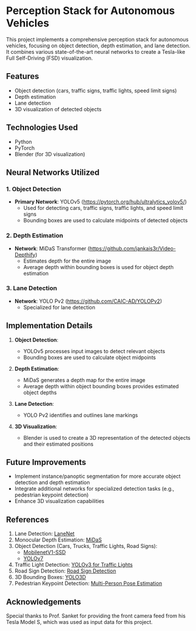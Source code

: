 # Perception Stack for Autonomous Vehicles

This project implements a comprehensive perception stack for autonomous vehicles, focusing on object detection, depth estimation, and lane detection. It combines various state-of-the-art neural networks to create a Tesla-like Full Self-Driving (FSD) visualization.

## Features

- Object detection (cars, traffic signs, traffic lights, speed limit signs)
- Depth estimation
- Lane detection
- 3D visualization of detected objects

## Technologies Used

- Python
- PyTorch
- Blender (for 3D visualization)

## Neural Networks Utilized

### 1. Object Detection

- **Primary Network**: YOLOv5 (https://pytorch.org/hub/ultralytics_yolov5/)
  - Used for detecting cars, traffic signs, traffic lights, and speed limit signs
  - Bounding boxes are used to calculate midpoints of detected objects

### 2. Depth Estimation

- **Network**: MiDaS Transformer (https://github.com/jankais3r/Video-Depthify)
  - Estimates depth for the entire image
  - Average depth within bounding boxes is used for object depth estimation

### 3. Lane Detection

- **Network**: YOLO Pv2 (https://github.com/CAIC-AD/YOLOPv2)
  - Specialized for lane detection

## Implementation Details

1. **Object Detection**: 
   - YOLOv5 processes input images to detect relevant objects
   - Bounding boxes are used to calculate object midpoints

2. **Depth Estimation**:
   - MiDaS generates a depth map for the entire image
   - Average depth within object bounding boxes provides estimated object depths

3. **Lane Detection**:
   - YOLO Pv2 identifies and outlines lane markings

4. **3D Visualization**:
   - Blender is used to create a 3D representation of the detected objects and their estimated positions

## Future Improvements

- Implement instance/panoptic segmentation for more accurate object detection and depth estimation
- Integrate additional networks for specialized detection tasks (e.g., pedestrian keypoint detection)
- Enhance 3D visualization capabilities

## References

1. Lane Detection: [LaneNet](https://github.com/IrohXu/lanenet-lane-detection-pytorch)
2. Monocular Depth Estimation: [MiDaS](https://github.com/isl-org/MiDaS)
3. Object Detection (Cars, Trucks, Traffic Lights, Road Signs): 
   - [MobilenetV1-SSD](https://github.com/xiaogangLi/tensorflow-MobilenetV1-SSD)
   - [YOLOv7](https://github.com/WongKinYiu/yolov7)
4. Traffic Light Detection: [YOLOv3 for Traffic Lights](https://github.com/sovit-123/TrafficLight-Detection-Using-YOLOv3)
5. Road Sign Detection: [Road Sign Detection](https://github.com/Anantmishra1729/Road-sign-detection)
6. 3D Bounding Boxes: [YOLO3D](https://github.com/ruhyadi/YOLO3D)
7. Pedestrian Keypoint Detection: [Multi-Person Pose Estimation](https://github.com/ZheC/Realtime_Multi-Person_Pose_Estimation)

## Acknowledgements

Special thanks to Prof. Sanket for providing the front camera feed from his Tesla Model S, which was used as input data for this project.
